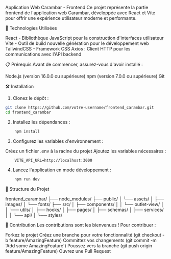 Application Web Carambar - Frontend
Ce projet représente la partie frontend de l'application web Carambar, développée avec React et Vite pour offrir une expérience utilisateur moderne et performante.

🚀 Technologies Utilisées

React - Bibliothèque JavaScript pour la construction d'interfaces utilisateur
Vite - Outil de build nouvelle génération pour le développement web
TailwindCSS - Framework CSS 
Axios : Client HTTP pour les communications avec l'API backend

📋 Prérequis
Avant de commencer, assurez-vous d'avoir installé :

Node.js (version 16.0.0 ou supérieure)
npm (version 7.0.0 ou supérieure)
Git

🛠️ Installation

1. Clonez le dépôt :

```bash
git clone https://github.com/votre-username/frontend_carambar.git
cd frontend_carambar
```

2. Installez les dépendances :

``` bash
    npm install
```

3. Configurez les variables d'environnement :


Créez un fichier .env à la racine du projet
Ajoutez les variables nécessaires :

```env
    VITE_API_URL=http://localhost:3000
```

4. Lancez l'application en mode développement :

```bash
    npm run dev
```

📂 Structure du Projet

frontend_carambar/
├── node_modules/
├── public/
│   └── assets/
│       ├── images/
│       └── fonts/
├── src/
│   ├── components/
│   │   └── outlet-view/
│   │       └── utils/
│   ├── hooks/
│   ├── pages/
│   ├── schemas/
│   ├── services/
│   │   └── api/
│   └── styles/

🤝 Contribution
Les contributions sont les bienvenues ! Pour contribuer :

Forkez le projet
Créez une branche pour votre fonctionnalité (git checkout -b feature/AmazingFeature)
Committez vos changements (git commit -m 'Add some AmazingFeature')
Poussez vers la branche (git push origin feature/AmazingFeature)
Ouvrez une Pull Request